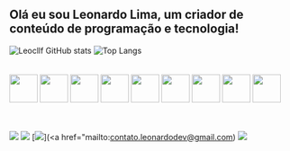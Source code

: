 ## Olá eu sou Leonardo Lima, um criador de conteúdo de programação e tecnologia!
![Leocllf GitHub stats](https://github-readme-stats.vercel.app/api?username=Leocllf&show_icons=true&theme=dracula)
![Top Langs](https://github-readme-stats.vercel.app/api/top-langs/?username=Leocllf&layout=compact&theme=dracula)    
<br><br>
<img src="https://cdn.jsdelivr.net/gh/devicons/devicon/icons/html5/html5-original.svg" width="50px">
<img src="https://cdn.jsdelivr.net/gh/devicons/devicon/icons/css3/css3-original.svg" width="50px">
<img src="https://cdn.jsdelivr.net/gh/devicons/devicon/icons/javascript/javascript-original.svg" width="50px">
<img src="https://cdn.jsdelivr.net/gh/devicons/devicon/icons/jquery/jquery-plain-wordmark.svg" width="50px">
<img src="https://cdn.jsdelivr.net/gh/devicons/devicon/icons/bootstrap/bootstrap-plain-wordmark.svg" width="50px">
<img src="https://cdn.jsdelivr.net/gh/devicons/devicon/icons/react/react-original-wordmark.svg" width="50px">
<img src="https://cdn.jsdelivr.net/gh/devicons/devicon/icons/firebase/firebase-plain-wordmark.svg" width="50px">
<img src="https://cdn.jsdelivr.net/gh/devicons/devicon/icons/nodejs/nodejs-plain-wordmark.svg" width="50px">
<img src="https://cdn.jsdelivr.net/gh/devicons/devicon/icons/mongodb/mongodb-plain-wordmark.svg" width="50px">

<br><br>
[![](https://camo.githubusercontent.com/d79c5549652f9c7690992eb49571d216a70a480681561cbd93bfbfc77c491e54/68747470733a2f2f696d672e736869656c64732e696f2f62616467652f596f75547562652d4646303030303f7374796c653d666f722d7468652d6261646765266c6f676f3d796f7574756265266c6f676f436f6c6f723d7768697465)](https://www.youtube.com/channel/UCz-dDmLHpj7bQYEpELDhvGg)  [![](https://camo.githubusercontent.com/acaa286597b43c96dc02b69b90de15a65c52063e31835b763a061cc815f64bac/68747470733a2f2f696d672e736869656c64732e696f2f62616467652f2d496e7374616772616d2d2532334534343035463f7374796c653d666f722d7468652d6261646765266c6f676f3d696e7374616772616d266c6f676f436f6c6f723d7768697465)](https://www.instagram.com/leocllf/?hl=pt-br) [![](https://camo.githubusercontent.com/927d6b3961fa048ff7303daf291cb5869dfa25018997cf8c1373c2f6a85b1458/68747470733a2f2f696d672e736869656c64732e696f2f62616467652f2d476d61696c2d2532333333333f7374796c653d666f722d7468652d6261646765266c6f676f3d676d61696c266c6f676f436f6c6f723d7768697465)](<a href="mailto:contato.leonardodev@gmail.com</a>)  [![](https://camo.githubusercontent.com/c00f87aeebbec37f3ee0857cc4c20b21fefde8a96caf4744383ebfe44a47fe3f/68747470733a2f2f696d672e736869656c64732e696f2f62616467652f2d4c696e6b6564496e2d2532333030373742353f7374796c653d666f722d7468652d6261646765266c6f676f3d6c696e6b6564696e266c6f676f436f6c6f723d7768697465)](https://www.linkedin.com/in/leonardo-lima-a597671a5/)  

